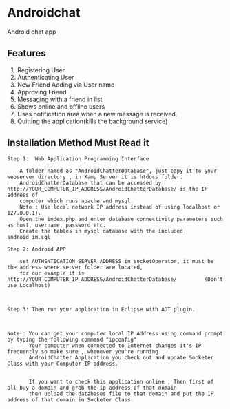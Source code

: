 # Androidchat
Android chat app


Features
-----------------------------------------------
   1)  Registering User
   2)  Authenticating User
   3)  New Friend Adding via User name
   4)  Approving Friend
   5)  Messaging with a friend in list
   6)  Shows online and offline users
   7)  Uses notification area when a new message is received.
   8)  Quitting the application(kills the background service) 



Installation Method Must Read it 
-----------------------------------------------
    Step 1:  Web Application Programming Interface
   
        A folder named as "AndroidChatterDatabase", just copy it to your webserver directory , in Xamp Server it is htdocs folder.
        AndroidChatterDatabase that can be accessed by http://YOUR_COMPUTER_IP_ADDRESS/AndroidChatterDatabase/ is the IP address of 
        computer which runs apache and mysql. 
		Note : Use local network IP address instead of using localhost or 127.0.0.1).
        Open the index.php and enter database connectivity parameters such as host, username, password etc.  
        Create the tables in mysql database with the included android_im.sql
        
    Step 2: Android APP
   
        set AUTHENTICATION_SERVER_ADDRESS in socketOperator, it must be the address where server folder are located,
        for our example it is  http://YOUR_COMPUTER_IP_ADDRESS/AndroidChatterDatabase/         (Don't use Localhost)
        
    
	
    Step 3: Then run your application in Eclipse with ADT plugin.
    

	
	Note : You can get your computer local IP Address using command prompt by typing the following command "ipconfig"
		   Your computer when connected to Internet changes it's IP frequently so make sure , whenever you're running
		   AndroidChatter Application you check out and update Socketer Class with your Computer IP address.
		   
		   
		   If you want to check this application online , Then first of all buy a domain and grab the ip address of that domain
		   then upload the databases file to that domain and put the IP address of that domain in Socketer Class.
		   
		   
		   
	
	
	
	
